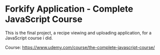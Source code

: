 # Forkify Application - Complete JavaScript Course

This is the final project, a recipe viewing and uploading application, for a JavaScript course i did.

Course: https://www.udemy.com/course/the-complete-javascript-course/
